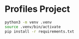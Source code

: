 # Profiles Project

```bash
python3 -m venv .venv
source .venv/bin/activate
pip install -r requirements.txt
```
